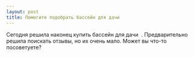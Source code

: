 ```yaml
---
layout: post 
title: Помогите подобрать бассейн для дачи ‌ ‌ 
--- 
```

Сегодня решила наконец купить бассейн для дачи ‌ ‌. Предварительно решила поискать отзывы, но их очень мало. Может вы что-то посоветуете?